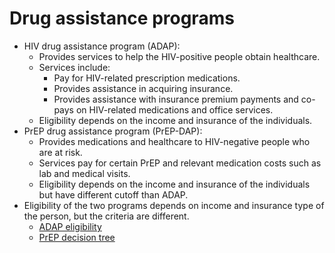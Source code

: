 # Drug assistance programs

* HIV drug assistance program (ADAP):
    - Provides services to help the HIV-positive people obtain healthcare. 
    - Services include: 
        + Pay for HIV-related prescription medications. 
        + Provides assistance in acquiring insurance. 
        + Provides assistance with insurance premium payments and co-pays on HIV-related medications and office services. 
    - Eligibility depends on the income and insurance of the individuals. 
* PrEP drug assistance program (PrEP-DAP): 
    - Provides medications and healthcare to HIV-negative people who are at risk. 
    - Services pay for certain PrEP and relevant medication costs such as lab and medical visits. 
    - Eligibility depends on the income and insurance of the individuals but have different cutoff than ADAP.
* Eligibility of the two programs depends on income and insurance type of the person, but the criteria are different. 
    - [ADAP eligibility](http://adap.directory/washington#field_eligibility)
    - [PrEP decision tree](https://www.doh.wa.gov/Portals/1/Documents/Pubs/150-082-PayingForPrEPDecisionTree.pdf)

